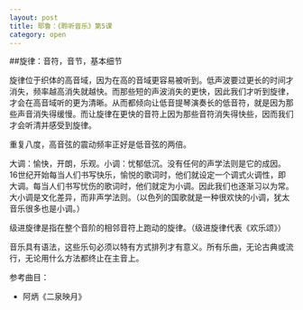 ```yaml
---
layout: post
title: 耶鲁：《聆听音乐》第5课
category: open
---
```

##旋律：音符，音节，基本细节
 
旋律位于织体的高音域，因为在高的音域更容易被听到。低声波要过更长的时间才消失，频率越高消失就越快。而那些短的声波消失的更快，因此我们才听到旋律，才会在高音域听的更为清晰。从而都倾向让低音提琴演奏长的低音符，就是因为那些声音消失得缓慢。而让旋律在更快的音符上因为那些音符消失得快些，因而我们才会听清并感受到旋律。
 
重复八度，高音弦的震动频率正好是低音弦的两倍。
 
大调：愉快，开朗，乐观。小调：忧郁低沉。没有任何的声学法则是它的成因。16世纪开始每当人们书写快乐，愉悦的歌词时，他们就设定一个调式火调性，即大调。每当人们书写忧伤的歌词时，他们就定为小调。因此我们也逐渐习以为常。大小调是文化差异，而非声学法则。（以色列的国歌就是一种很欢快的小调，犹太音乐很多也是小调。）
 
级进旋律是指在整个音阶的相邻音符上跑动的旋律。（级进旋律代表《欢乐颂》）

音乐具有语法，这些乐句必须以特有方式排列才有意义。所有乐曲，无论古典或流行，无论用什么方法都终止在主音上。
 
参考曲目：

*  阿炳《二泉映月》

